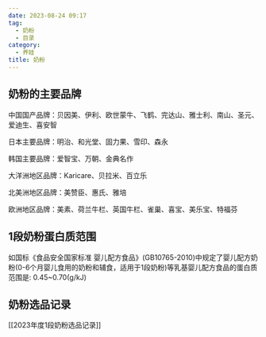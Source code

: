 ```yaml
---
date: 2023-08-24 09:17
tag:
  - 奶粉
  - 目录
category:
  - 养娃
title: 奶粉
---
```


## 奶粉的主要品牌

中国国产品牌：贝因美、伊利、欧世蒙牛、飞鹤、完达山、雅士利、南山、圣元、爱迪生、喜安智

日本主要品牌：明治、和光堂、固力果、雪印、森永

韩国主要品牌：爱智宝、万朝、金典名作

大洋洲地区品牌：Karicare、贝拉米、百立乐

北美洲地区品牌：美赞臣、惠氏、雅培

欧洲地区品牌：美素、荷兰牛栏、英国牛栏、雀巢、喜宝、美乐宝、特福芬

## 1段奶粉蛋白质范围

如国标《食品安全国家标准 婴儿配方食品》(GB10765-2010)中规定了婴儿配方奶粉(0-6个月婴儿食用的奶粉和辅食，适用于1段奶粉)等乳基婴儿配方食品的蛋白质范围是: 0.45~0.70(g/kJ)

## 奶粉选品记录
[[2023年度1段奶粉选品记录]]

